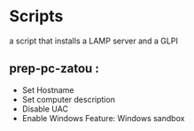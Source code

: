 # Scripts
a script that installs a LAMP server and a GLPI

## prep-pc-zatou : 
- Set Hostname
- Set computer description
- Disable UAC
- Enable Windows Feature: Windows sandbox

